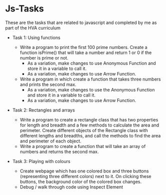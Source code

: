 # Js-Tasks
These are the tasks that are related to javascript and completed by me as part of the HVA curriculum
- Task 1: Using functions
    - Write a program to print the first 100 prime numbers. Create a function isPrime() that will take a number and return 1 or 0 if the number is prime or not.
        - As a variation, make changes to use Anonymous Function and store it in a variable to call it.
        - As a variation, make changes to use Arrow Function.
    - Write a program in which create a function that takes three numbers and prints the second max.
        - As a variation, make changes to use the Anonymous Function and store it in a variable to call it.
        - As a variation, make changes to use Arrow Function.
     
- Task 2: Rectangles and arrays
    - Write a program to create a rectangle class that has two properties for length and breadth and a few methods to calculate the area and perimeter. Create different objects 
      of the Rectangle class with different lengths and breadths, and call the methods to find the area and perimeter of each object.
    - Write a program to create a function that will take an array of numbers and returns the second max.
 
- Task 3: Playing with colours
    - Create webpage which has one colored box and three buttons (representing three different colors) next to it. On clicking these buttons, the background color of the colored box changes.
    - Debug / walk through code using Inspect Element
